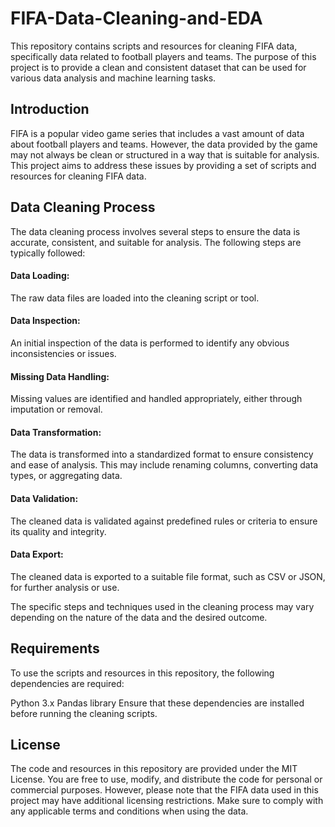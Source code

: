 # FIFA-Data-Cleaning-and-EDA

This repository contains scripts and resources for cleaning FIFA data, specifically data related to football players and teams. The purpose of this project is to provide a clean and consistent dataset that can be used for various data analysis and machine learning tasks.

## Introduction
FIFA is a popular video game series that includes a vast amount of data about football players and teams. However, the data provided by the game may not always be clean or structured in a way that is suitable for analysis. This project aims to address these issues by providing a set of scripts and resources for cleaning FIFA data.

## Data Cleaning Process
The data cleaning process involves several steps to ensure the data is accurate, consistent, and suitable for analysis. The following steps are typically followed:

#### Data Loading: 
The raw data files are loaded into the cleaning script or tool.
#### Data Inspection: 
An initial inspection of the data is performed to identify any obvious inconsistencies or issues.
#### Missing Data Handling: 
Missing values are identified and handled appropriately, either through imputation or removal.
#### Data Transformation: 
The data is transformed into a standardized format to ensure consistency and ease of analysis. This may include renaming columns, converting data types, or aggregating data.
#### Data Validation: 
The cleaned data is validated against predefined rules or criteria to ensure its quality and integrity.
#### Data Export: 
The cleaned data is exported to a suitable file format, such as CSV or JSON, for further analysis or use.

The specific steps and techniques used in the cleaning process may vary depending on the nature of the data and the desired outcome.

## Requirements
To use the scripts and resources in this repository, the following dependencies are required:

Python 3.x
Pandas library
Ensure that these dependencies are installed before running the cleaning scripts.

## License
The code and resources in this repository are provided under the MIT License. You are free to use, modify, and distribute the code for personal or commercial purposes. However, please note that the FIFA data used in this project may have additional licensing restrictions. Make sure to comply with any applicable terms and conditions when using the data.
